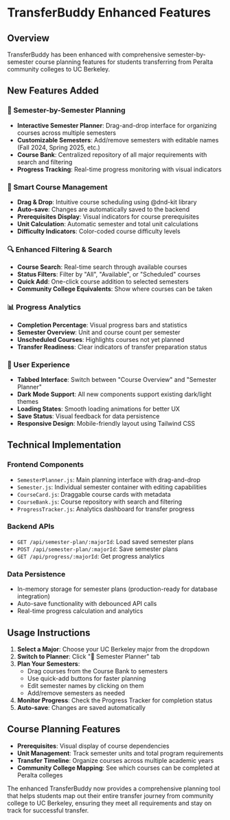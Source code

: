 # TransferBuddy Enhanced Features

## Overview
TransferBuddy has been enhanced with comprehensive semester-by-semester course planning features for students transferring from Peralta community colleges to UC Berkeley.

## New Features Added

### 🎯 Semester-by-Semester Planning
- **Interactive Semester Planner**: Drag-and-drop interface for organizing courses across multiple semesters
- **Customizable Semesters**: Add/remove semesters with editable names (Fall 2024, Spring 2025, etc.)
- **Course Bank**: Centralized repository of all major requirements with search and filtering
- **Progress Tracking**: Real-time progress monitoring with visual indicators

### 📅 Smart Course Management
- **Drag & Drop**: Intuitive course scheduling using @dnd-kit library
- **Auto-save**: Changes are automatically saved to the backend
- **Prerequisites Display**: Visual indicators for course prerequisites
- **Unit Calculation**: Automatic semester and total unit calculations
- **Difficulty Indicators**: Color-coded course difficulty levels

### 🔍 Enhanced Filtering & Search
- **Course Search**: Real-time search through available courses
- **Status Filters**: Filter by "All", "Available", or "Scheduled" courses
- **Quick Add**: One-click course addition to selected semesters
- **Community College Equivalents**: Show where courses can be taken

### 📊 Progress Analytics
- **Completion Percentage**: Visual progress bars and statistics
- **Semester Overview**: Unit and course count per semester
- **Unscheduled Courses**: Highlights courses not yet planned
- **Transfer Readiness**: Clear indicators of transfer preparation status

### 🎨 User Experience
- **Tabbed Interface**: Switch between "Course Overview" and "Semester Planner"
- **Dark Mode Support**: All new components support existing dark/light themes
- **Loading States**: Smooth loading animations for better UX
- **Save Status**: Visual feedback for data persistence
- **Responsive Design**: Mobile-friendly layout using Tailwind CSS

## Technical Implementation

### Frontend Components
- `SemesterPlanner.js`: Main planning interface with drag-and-drop
- `Semester.js`: Individual semester container with editing capabilities
- `CourseCard.js`: Draggable course cards with metadata
- `CourseBank.js`: Course repository with search and filtering
- `ProgressTracker.js`: Analytics dashboard for transfer progress

### Backend APIs
- `GET /api/semester-plan/:majorId`: Load saved semester plans
- `POST /api/semester-plan/:majorId`: Save semester plans
- `GET /api/progress/:majorId`: Get progress analytics

### Data Persistence
- In-memory storage for semester plans (production-ready for database integration)
- Auto-save functionality with debounced API calls
- Real-time progress calculation and analytics

## Usage Instructions

1. **Select a Major**: Choose your UC Berkeley major from the dropdown
2. **Switch to Planner**: Click "📅 Semester Planner" tab
3. **Plan Your Semesters**: 
   - Drag courses from the Course Bank to semesters
   - Use quick-add buttons for faster planning
   - Edit semester names by clicking on them
   - Add/remove semesters as needed
4. **Monitor Progress**: Check the Progress Tracker for completion status
5. **Auto-save**: Changes are saved automatically

## Course Planning Features
- **Prerequisites**: Visual display of course dependencies
- **Unit Management**: Track semester units and total program requirements
- **Transfer Timeline**: Organize courses across multiple academic years
- **Community College Mapping**: See which courses can be completed at Peralta colleges

The enhanced TransferBuddy now provides a comprehensive planning tool that helps students map out their entire transfer journey from community college to UC Berkeley, ensuring they meet all requirements and stay on track for successful transfer.